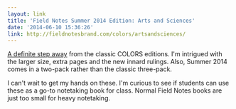 ```yaml
---
layout: link
title: 'Field Notes Summer 2014 Edition: Arts and Sciences'
date: '2014-06-10 15:36:26'
link: http://fieldnotesbrand.com/colors/artsandsciences/
---
```


[A definite step away](http://fieldnotesbrand.com/colors/artsandsciences/) from the classic COLORS editions. I'm intrigued with the larger size, extra pages and the new innard rulings. Also, Summer 2014 comes in a two-pack rather than the classic three-pack.

I can't wait to get my hands on these. I'm curious to see if students can use these as a go-to notetaking book for class. Normal Field Notes books are just too small for heavy notetaking.